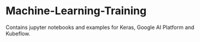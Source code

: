 # Machine-Learning-Training
Contains jupyter notebooks and examples for Keras, Google AI Platform and Kubeflow. 

